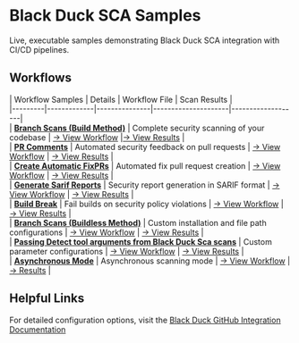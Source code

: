 # Black Duck SCA Samples                                                                                                                                                                                                                          
                                                                                                                                                                                                                                                   
Live, executable samples demonstrating Black Duck SCA integration with CI/CD pipelines.                                                                                                                                                           
                                                                                                                                                                                                                                                   
## Workflows                                                                                                                                                                                                                              
                                                                                                                                                                                                                                                   
| Workflow Samples | Details | Workflow File | Scan Results |                                                                                                                                                                
|---------|-------------|---------------|---------------------|-------------------|                                                                                                                                                                
| [**Branch Scans (Build Method)**](https://github.com/blackducksca-workflow-examples/full-scan) | Complete security scanning of your codebase | [→ View Workflow](https://github.com/blackducksca-workflow-examples/full-scan/blob/main/.github/workflows/nodejs-npm.yml) |[→ View Results](https://blackducksca-workflow-examples.github.io/full-scan/) |                                                                                         
| [**PR Comments**](https://github.com/blackducksca-workflow-examples/pr-comments) | Automated security feedback on pull requests | [→ View Workflow](https://github.com/blackducksca-workflow-examples/pr-comments/blob/main/.github/workflows/nodejs-npm.yml) | [→ View Results](https://blackducksca-workflow-examples.github.io/pr-comments/) |                                                                                     
| [**Create Automatic FixPRs**](https://github.com/blackducksca-workflow-examples/automatic-fixpr) | Automated fix pull request creation | [→ View Workflow](https://github.com/blackducksca-workflow-examples/automatic-fixpr/blob/main/.github/workflows/nodejs-npm.yml) | [→ View Results](https://blackducksca-workflow-examples.github.io/automatic-fixpr/) |                                                                            
| [**Generate Sarif Reports**](https://github.com/blackducksca-workflow-examples/sarif-generation) | Security report generation in SARIF format | [→ View Workflow](https://github.com/blackducksca-workflow-examples/sarif-generation/blob/main/.github/workflows/nodejs-npm.yml) | [→ View Results](https://blackducksca-workflow-examples.github.io/sarif-generation/) |                                                                          
| [**Build Break**](https://github.com/blackducksca-workflow-examples/build-break) | Fail builds on security policy violations | [→ View Workflow](https://github.com/blackducksca-workflow-examples/build-break/blob/main/.github/workflows/nodejs-npm.yml) | [→ View Results](https://blackducksca-workflow-examples.github.io/build-break/) |                                                                                    
| [**Branch Scans (Buildless Method)**](https://github.com/blackducksca-workflow-examples/install-directory-custom-paths) | Custom installation and file path configurations | [→ View Workflow](https://github.com/blackducksca-workflow-examples/install-directory-custom-paths/blob/main/.github/workflows/nodejs-npm.yml) | [→ View Results](https://blackducksca-workflow-examples.github.io/install-directory-custom-paths/) |                                               
| [**Passing Detect tool arguments from Black Duck Sca scans**](https://github.com/blackducksca-workflow-examples/arbitrary-params) | Custom parameter configurations | [→ View Workflow](https://github.com/blackducksca-workflow-examples/arbitrary-params/blob/main/.github/workflows/nodejs-npm.yml) | [→ View Results](https://blackducksca-workflow-examples.github.io/arbitrary-params/) |                                                                           
| [**Asynchronous Mode**](https://github.com/blackducksca-workflow-examples/async-mode) | Asynchronous scanning mode | [→ View Workflow](https://github.com/blackducksca-workflow-examples/async-mode/blob/main/.github/workflows/nodejs-npm.yml) | [→ Results](https://blackducksca-workflow-examples.github.io/async-mode/) |                                                                                                                                                                                                                                        
                                                                                                                                                                                                                                                   
## Helpful Links                                                                                                                                                                                                                         
For detailed configuration options, visit the [Black Duck GitHub Integration Documentation](https://documentation.blackduck.com/bundle/bridge/page/documentation/c_github-blackduck.html)

